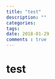 ```yaml
---
title: "test"
description: ""
categories: 
tags: 
date: 2018-01-29
comments : true
---
```


# test



